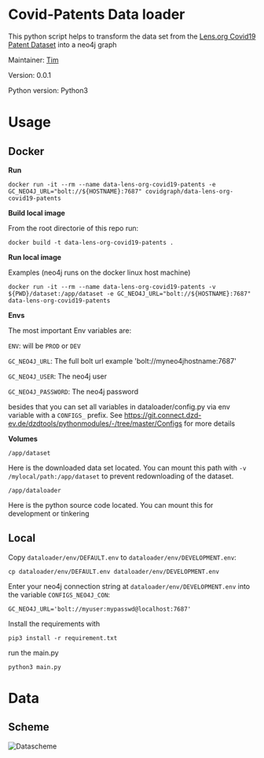 # Covid-Patents Data loader

This python script helps to transform the data set from the [Lens.org Covid19 Patent Dataset](https://about.lens.org/covid-19/)
into a neo4j graph

Maintainer: [Tim](https://github.com/motey)

Version: 0.0.1

Python version: Python3

# Usage

## Docker

**Run**

`docker run -it --rm --name data-lens-org-covid19-patents -e GC_NEO4J_URL="bolt://${HOSTNAME}:7687" covidgraph/data-lens-org-covid19-patents`

**Build local image**

From the root directorie of this repo run:

`docker build -t data-lens-org-covid19-patents .`

**Run local image**

Examples (neo4j runs on the docker linux host machine)

`docker run -it --rm --name data-lens-org-covid19-patents -v ${PWD}/dataset:/app/dataset -e GC_NEO4J_URL="bolt://${HOSTNAME}:7687" data-lens-org-covid19-patents`

**Envs**

The most important Env variables are:

`ENV`: will be `PROD` or `DEV`

`GC_NEO4J_URL`: The full bolt url example 'bolt://myneo4jhostname:7687'

`GC_NEO4J_USER`: The neo4j user

`GC_NEO4J_PASSWORD`: The neo4j password

besides that you can set all variables in dataloader/config.py via env variable with a `CONFIGS_` prefix. See https://git.connect.dzd-ev.de/dzdtools/pythonmodules/-/tree/master/Configs for more details

**Volumes**

`/app/dataset`

Here is the downloaded data set located. You can mount this path with `-v /mylocal/path:/app/dataset` to prevent redownloading of the dataset.

`/app/dataloader`

Here is the python source code located. You can mount this for development or tinkering

## Local

Copy `dataloader/env/DEFAULT.env` to `dataloader/env/DEVELOPMENT.env`:

`cp dataloader/env/DEFAULT.env dataloader/env/DEVELOPMENT.env`

Enter your neo4j connection string at `dataloader/env/DEVELOPMENT.env` into the variable `CONFIGS_NEO4J_CON`:

```env
GC_NEO4J_URL='bolt://myuser:mypasswd@localhost:7687'
```

Install the requirements with

`pip3 install -r requirement.txt`

run the main.py

`python3 main.py`

# Data

## Scheme

![Datascheme](https://github.com/covidgraph/data-lens-org-covid19-patents/blob/master/docs/datascheme.png)
